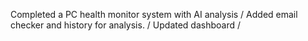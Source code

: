 Completed a PC health monitor system with AI analysis / 
Added email checker and history for analysis. / 
Updated dashboard / 
